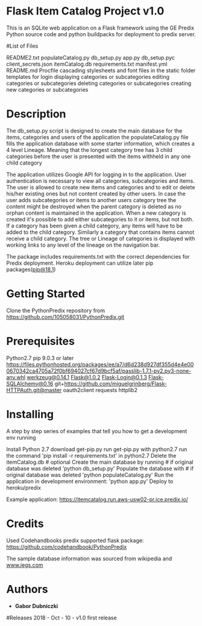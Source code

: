# Flask Item Catalog Project v1.0

This is an SQLite web application on a Flask framework using the 
GE Predix Python source code and python buildpacks for deployment to predix server.

#List of Files

README2.txt
populateCatalog.py
db_setup.py
app.py
db_setup.pyc
client_secrets.json
itemCatalog.db
requirements.txt
manifest.yml
README.md
Procfile
cascading stylesheets and font files in the static folder
templates for
	login
	displaying categories or subcategories
	editing categories or subcategories
	deleting categories or subcategories
	creating new categories or subcategories

# Description

The db_setup.py script is designed to create the main database for the items, categories and users of the application
the populateCatalog.py file fills the application database with some starter information, which creates a 4 level Lineage. 
Meaning that the longest category tree has 3 child categories before the user is presented with the items withheld in any one child category

The application utilizes Google API for logging in to the application.
User authentication is necessary to view all categories, subcategories and items. 
The user is allowed to create new items and categories and to edit or delete his/her existing ones but not content created by other users.
In case the user adds subcategories or items to another users category tree the content might be destroyed 
when the parent category is deleted as no orphan content is maintained in the application.
When a new category is created it's possible to add either subcategories to it or items, but not both.
If a category has been given a child category, any items will have to be added to the child category. 
Similarly a category that contains items cannot receive a child category.
The tree or Lineage of categories is displayed with working links to any level of the lineage on the navigation bar. 

The package includes requirements.txt with the correct dependencies for Predix deployment.
Heroku deployment can utilize later pip packages(pip@18.1)

# Getting Started

Clone the PythonPredix repository from https://github.com/105058031/PythonPredix.git

# Prerequisites

Python2.7
pip 9.0.3 or later
https://files.pythonhosted.org/packages/ee/a7/d6d238d927df355d4e4e000670342ca4705a72f0bf694027cf67d9bcf5af/passlib-1.7.1-py2.py3-none-any.whl
werkzeug@0.14.1
Flask@1.0.2
Flask-Login@0.1.3
Flask-SQLAlchemy@0.16
git+https://github.com/miguelgrinberg/Flask-HTTPAuth.git@master
oauth2client
requests
httplib2

# Installing

A step by step series of examples that tell you how to get a development env running

Install Python 2.7
	download get-pip.py
	run get-pip.py with python2.7
	run the command 'pip install -r requirements.txt' in python2.7
Delete the itemCatalog.db # optional
Create the main database by running # if original database was deleted
	'python db_setup.py' 
Populate the database with # if original database was deleted
	'python populateCatalog.py'
Run the application in development environment:
	'python app.py'
Deploy to heroku/predix

Example application:
	https://itemcatalog.run.aws-usw02-pr.ice.predix.io/

# Credits
Used Codehandbooks predix supported flask package:
https://github.com/codehandbook/PythonPredix

The sample database information was sourced from wikipedia and www.jegs.com 

# Authors

* **Gabor Dubniczki** 

#Releases
2018 - Oct - 10  - v1.0
	first release
